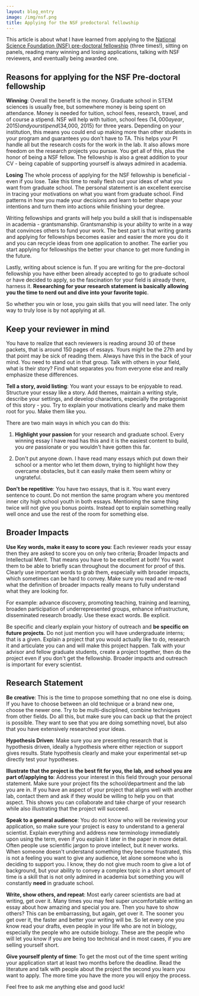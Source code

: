 ```yaml
---
layout: blog_entry
image: /img/nsf.png
title: Applying for the NSF predoctoral fellowship 
---
```


This article is about what I have learned from applying to the [National Science Foundation (NSF) pre-doctoral fellowship](http://www.nsfgrfp.org/) (three times!), sitting on panels, reading many winning and losing applications, talking with NSF reviewers, and eventually being awarded one.

## Reasons for applying for the NSF Pre-doctoral fellowship 

**Winning**: Overall the benefit is the money.  Graduate school in STEM sciences is usually free, but somewhere money is being spent on attendance.  Money is needed for tuition, school fees, research, travel, and of course a stipend.  NSF will help with tuition, school fees ($14,000 a year, 2015) and your stipend ($34,000, 2015) for three years. Depending on your institution, this means you could end up making more than other students in your program and guarantees you don't have to TA. This helps your PI handle all but the research costs for the work in the lab.  It also allows more freedom on the research projects you pursue.  You get all of this, plus the honor of being a NSF fellow.  The fellowship is also a great addition to your CV - being capable of supporting yourself is always admired in academia.

**Losing** The whole process of applying for the NSF fellowship is beneficial - even if you lose. Take this time to really flesh out your ideas of what you want from graduate school.  The personal statement is an excellent exercise in tracing your motivations on what you want from graduate school.  Find patterns in how you made your decisions and learn to better shape your intentions and turn them into actions while finishing your degree.  

Writing fellowships and grants will help you build a skill that is indispensable in academia - grantsmanship.  Grantsmanship is your ability to write in a way that convinces others to fund your work.  The best part is that writing grants and applying for fellowships becomes easier and easier the more you do it and you can recycle ideas from one application to another.  The earlier you start applying for fellowships the better your chance to get more funding in the future. 

Lastly, writing about science is fun.  If you are writing for the pre-doctoral fellowship you have either been already accepted to go to graduate school or have decided to apply, so the fascination for your field is already there, harness it. <b>Researching for your research statement is basically allowing you the time to nerd out and dive into your favorite topic</b>.

So whether you win or lose, you gain skills that you will need later. The only way to truly lose is by not applying at all.  

## Keep your reviewer in mind

You have to realize that each reviewers is reading around 30 of these packets, that is around 150 pages of essays.  Yours might be the 27th and by that point may be sick of reading them.  Always have this in the back of your mind.  You need to stand out in that group.  Talk with others in your field, what is their story? Find what separates you from everyone else and really emphasize these differences.

**Tell a story, avoid listing**: You want your essays to be enjoyable to read.  Structure your essay like a story.  Add themes, maintain a writing style, describe your settings, and develop characters, especially the protagonist of this story - you.  Try to explain your motivations clearly and make them root for you. Make them like you.

There are two main ways in which you can do this:

1.	**Highlight your passion** for your research and graduate school.  Every winning essay I have read has this and it is the easiest content to build, you *are* passionate or you wouldn't have gotten this far.

2.	Don't put anyone down.  I have read many essays which put down their school or a mentor who let them down, trying to highlight how they overcame obstacles, but it can easily make them seem whiny or ungrateful.  

**Don't be repetitive**: You have two essays, that is it. You want every sentence to count.  Do not mention the same program where you mentored inner city high school youth in both essays. Mentioning the same thing twice will not give you bonus points. Instead opt to explain something really well once and use the rest of the room for something else. 

## Broader Impacts

**Use Key words, make it easy to score you**: Each reviewer reads your essay then they are asked to score you on only two criteria; Broader Impacts and Intellectual Merit. That means you have to be excellent at both! You want them to be able to briefly scan throughout the document for proof of this.  Clearly use important words to grab them, especially with broader impacts, which sometimes can be hard to convey.  Make sure you read and re-read what the definition of broader impacts really means to fully understand what they are looking for.

For example: advance discovery, promoting teaching, training and learning, broaden participation of underrepresented groups, enhance infrastructure, disseminated research broadly. Use these exact words.  Be explicit.

Be specific and clearly explain your history of outreach and **be specific on future projects**.  Do not just mention you will have undergraduate interns; that is a given.  Explain a project that you would actually like to do, research it and articulate you can and will make this project happen.  Talk with your advisor and fellow graduate students, create a project together, then do the project even if you don't get the fellowship.  Broader impacts and outreach is important for every scientist. 

## Research Statement

**Be creative**: This is the time to propose something that no one else is doing.  If you have to choose between an old technique or a brand new one, choose the newer one.  Try to be multi-disciplined, combine techniques from other fields.  Do all this, but make sure you can back up that the project is possible.  They want to see that you are doing something novel, but also that you have extensively researched your ideas.

**Hypothesis Driven**: Make sure you are presenting research that is hypothesis driven, ideally a hypothesis where either rejection or support gives results.  State hypothesis clearly and make your experimental set-up directly test your hypotheses.

**Illustrate that the project is the best fit for you, the lab, and school you are part of/applying to**: Address your interest in this field through your personal statement.  Make sure your project fits the school/department and the lab you are in.  If you have an aspect of your project that aligns well with another lab, contact them and ask if they would be willing to help you on that aspect.  This shows you can collaborate and take charge of your research while also illustrating that the project will succeed.

**Speak to a general audience**: You do not know who will be reviewing your application, so make sure your project is easy to understand to a general scientist. Explain everything and address new terminology immediately upon using the term, even if you explain it later in the paper in more detail.  Often people use scientific jargon to prove intellect, but it never works.  When someone doesn't understand something they become frustrated, this is not a feeling you want to give any audience, let alone someone who is deciding to support you.  I know, they do not give much room to give a lot of background, but your ability to convey a complex topic in a short amount of time is a skill that is not only admired in academia but something you will constantly **need** in graduate school.

**Write, show others, and repeat**: Most early career scientists are bad at writing, get over it. Many times you may feel super uncomfortable writing an essay about how amazing and special you are. Then you have to show others?  This can be embarrassing, but again, get over it. The sooner you get over it, the faster and better your writing will be.  So let every one you know read your drafts, even people in your life who are not in biology, especially the people who are outside biology.  These are the people who will let you know if you are being too technical and in most cases, if you are selling yourself short.  

**Give yourself plenty of time**: To get the most out of the time spent writing your application start at least two months before the deadline.  Read the literature and talk with people about the project the second you learn you want to apply.  The more time you have the more you will enjoy the process.

Feel free to ask me anything else and good luck!






